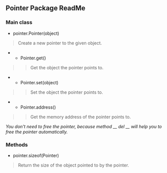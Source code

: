 ## Pointer Package ReadMe

### Main class

- pointer.Pointer(object)
> Create a new pointer to the given object.

- - Pointer.get()
>> Get the object the pointer points to.

- - Pointer.set(object)
>> Set the object the pointer points to.

- - Pointer.address()
>> Get the memory address of the pointer points to.

*You don't need to free the pointer, because method __ del __ will help you to free the pointer automatically.*

### Methods

- pointer.sizeof(Pointer)
> Return the size of the object pointed to by the pointer.